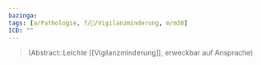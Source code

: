 ```yaml
---
bazinga: 
tags: [a/Pathologie, f/🧠/Vigilanzminderung, m/m30]
ICD: ""
---
```

> (Abstract::Leichte [[Vigilanzminderung]], erweckbar auf Ansprache)